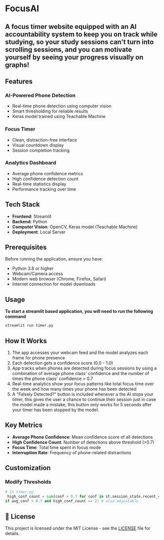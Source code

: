 # FocusAI
A focus timer website equipped with an AI accountability system to keep you on track while studying, so your study sessions can't turn into scrolling sessions, and you can motivate yourself by seeing your progress visually on graphs!
---

## Features

###  **AI-Powered Phone Detection**
- Real-time phone detection using computer vision
- Smart thresholding for reliable results
- Keras model trained using Teachable Machine

### **Focus Timer**
- Clean, distraction-free interface
- Visual countdown display
- Session completion tracking

### **Analytics Dashboard**
- Average phone confidence metrics
- High confidence detection count
- Real-time statistics display
- Performance tracking over time

## Tech Stack

- **Frontend**: Streamlit
- **Backend**: Python
- **Computer Vision**: OpenCV, Keras model (Teachable Machine)
- **Deployment**: Local Server

## Prerequisites

Before running the application, ensure you have:

- Python 3.8 or higher
- Webcam/Camera access
- Modern web browser (Chrome, Firefox, Safari)
- Internet connection for model downloads


## Usage

 **To start a streamlit based application, you will need to run the following command**
   ```bash
   streamlit run timer.py
   ```

## How It Works

1. The app accesses your webcam feed and the model analyzes each frame for phone presence
3. Each detection gets a confidence score (0.0 - 1.0)
4. App tracks when phones are detected during focus sessions by using a combination of average phone class' confidence and the number of times the phone class' confidence > 0.7
5. Real-time analytics show your focus patterns like total focus time over the week and how many times your phone has been detected
6. A "Falsely Detected?" button is included whenever a the AI stops your timer, this gives the user a chance to continue their session just in case the model made a mistake, this button only works for 5 seconds
   after your timer has been stopped by the model.

## Key Metrics

- **Average Phone Confidence**: Mean confidence score of all detections
- **High Confidence Count**: Number of detections above threshold (>0.7)
- **Focus Time**: Total time spent in focus mode
- **Interruption Rate**: Frequency of phone-related distractions

## Customization

### Modify Thresholds
```python
# In timer.py
 high_conf_count = sum(conf > 0.7 for conf in st.session_state.recent_confidences)  # Adjust between 0.0 - 1.0
if avg_conf > 0.7 and high_conf_count >= 2: # also adjustable
```



## 📄 License

This project is licensed under the MIT License - see the [LICENSE](LICENSE) file for details.
